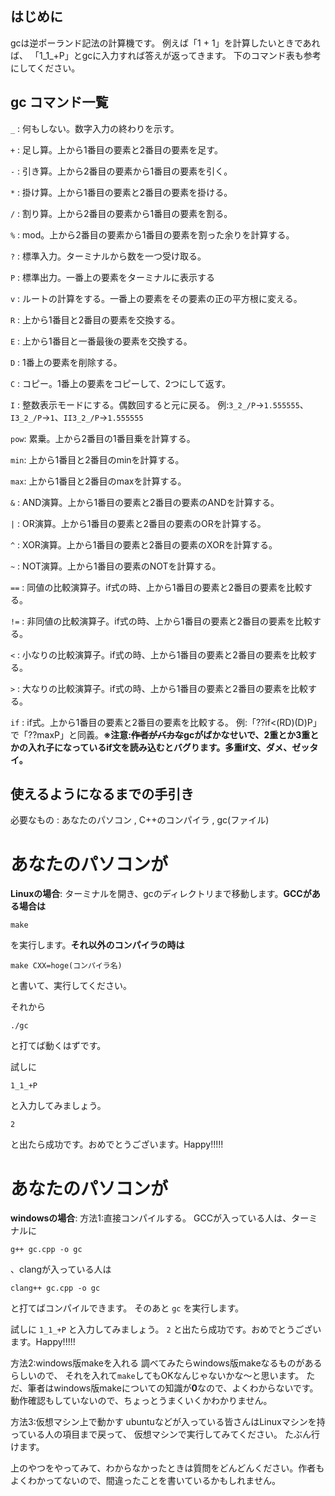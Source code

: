 ## はじめに
gcは逆ポーランド記法の計算機です。
例えば「1 + 1」を計算したいときであれば、
「1_1_+P」とgcに入力すれば答えが返ってきます。
下のコマンド表も参考にしてください。

## gc コマンド一覧

` _ `  : 何もしない。数字入力の終わりを示す。

` + `  : 足し算。上から1番目の要素と2番目の要素を足す。 

` - `  : 引き算。上から2番目の要素から1番目の要素を引く。

` * `  : 掛け算。上から1番目の要素と2番目の要素を掛ける。

` / `  : 割り算。上から2番目の要素から1番目の要素を割る。

` % `  : mod。上から2番目の要素から1番目の要素を割った余りを計算する。

` ? `  : 標準入力。ターミナルから数を一つ受け取る。

` P `  : 標準出力。一番上の要素をターミナルに表示する

` v `  : ルートの計算をする。一番上の要素をその要素の正の平方根に変える。

` R `  : 上から1番目と2番目の要素を交換する。

` E `  : 上から1番目と一番最後の要素を交換する。

` D `  : 1番上の要素を削除する。

` C `  : コピー。1番上の要素をコピーして、2つにして返す。

` I `  : 整数表示モードにする。偶数回すると元に戻る。
		例:`3_2_/P`→`1.555555`、`I3_2_/P`→`1`、`II3_2_/P`→`1.555555`

` pow `: 累乗。上から2番目の1番目乗を計算する。

` min `: 上から1番目と2番目のminを計算する。

` max `: 上から1番目と2番目のmaxを計算する。

` & `  : AND演算。上から1番目の要素と2番目の要素のANDを計算する。

` | `  : OR演算。上から1番目の要素と2番目の要素のORを計算する。

` ^ `  : XOR演算。上から1番目の要素と2番目の要素のXORを計算する。

` ~ `  : NOT演算。上から1番目の要素のNOTを計算する。

` == ` : 同値の比較演算子。if式の時、上から1番目の要素と2番目の要素を比較する。

` != ` : 非同値の比較演算子。if式の時、上から1番目の要素と2番目の要素を比較する。

` < `  : 小なりの比較演算子。if式の時、上から1番目の要素と2番目の要素を比較する。

` > `  : 大なりの比較演算子。if式の時、上から1番目の要素と2番目の要素を比較する。

` if ` : if式。上から1番目の要素と2番目の要素を比較する。
		例:「??if<(RD)(D)P」で「??maxP」と同義。**※注意:~~作者がバカな~~gcがばかなせいで、2重とか3重とかの入れ子になっているif文を読み込むとバグります。多重if文、ダメ、ゼッタイ。**




## 使えるようになるまでの手引き
必要なもの : あなたのパソコン , C++のコンパイラ , gc(ファイル)

# あなたのパソコンが
**Linuxの場合**:
 ターミナルを開き、gcのディレクトリまで移動します。**GCCがある場合は**

`make`

を実行します。**それ以外のコンパイラの時は**

`make CXX=hoge(コンパイラ名)`

と書いて、実行してください。

  それから

`./gc`

と打てば動くはずです。
 
 試しに

`1_1_+P`

と入力してみましょう。

`2`

と出たら成功です。おめでとうございます。Happy!!!!!



# あなたのパソコンが
**windowsの場合**: 
 方法1:直接コンパイルする。
  GCCが入っている人は、ターミナルに

`g++ gc.cpp -o gc`

、clangが入っている人は

`clang++ gc.cpp -o gc`

と打てばコンパイルできます。
  そのあと
   `gc`
  を実行します。

 試しに
  `1_1_+P`
 と入力してみましょう。
  `2`
 と出たら成功です。おめでとうございます。Happy!!!!!

 方法2:windows版makeを入れる
  調べてみたらwindows版makeなるものがあるらしいので、
  それを入れて`make`してもOKなんじゃないかな～と思います。
  ただ、筆者はwindows版makeについての知識が**0**なので、よくわからないです。
  動作確認もしていないので、ちょっとうまくいくかわかりません。

 方法3:仮想マシン上で動かす
  ubuntuなどが入っている皆さんはLinuxマシンを持っている人の項目まで戻って、
  仮想マシンで実行してみてください。
  たぶん行けます。

上のやつをやってみて、わからなかったときは質問をどんどんください。作者もよくわかってないので、間違ったことを書いているかもしれません。
